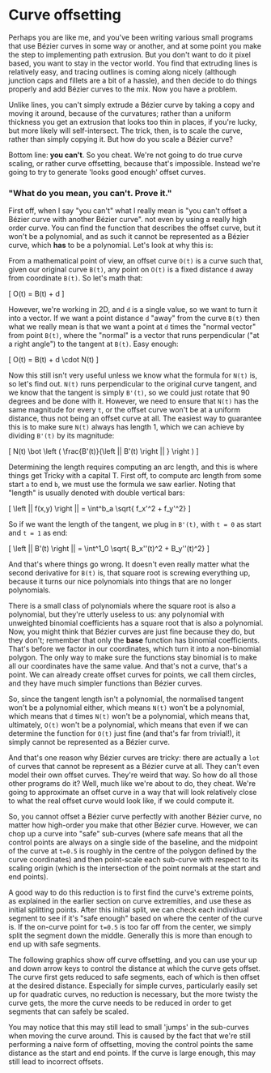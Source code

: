 # Curve offsetting

Perhaps you are like me, and you've been writing various small programs that use Bézier curves in some way or another, and at some point you make the step to implementing path extrusion. But you don't want to do it pixel based, you want to stay in the vector world. You find that extruding lines is relatively easy, and tracing outlines is coming along nicely (although junction caps and fillets are a bit of a hassle), and then decide to do things properly and add Bézier curves to the mix. Now you have a problem.

Unlike lines, you can't simply extrude a Bézier curve by taking a copy and moving it around, because of the curvatures; rather than a uniform thickness you get an extrusion that looks too thin in places, if you're lucky, but more likely will self-intersect. The trick, then, is to scale the curve, rather than simply copying it. But how do you scale a Bézier curve?

Bottom line: **you can't**. So you cheat. We're not going to do true curve scaling, or rather curve offsetting, because that's impossible. Instead we're going to try to generate 'looks good enough' offset curves.

<div className="note">

### "What do you mean, you can't. Prove it."

First off, when I say "you can't" what I really mean is "you can't offset a Bézier curve with another Bézier curve". not even by using a really high order curve. You can find the function that describes the offset curve, but it won't be a polynomial, and as such it cannot be represented as a Bézier curve, which **has** to be a polynomial. Let's look at why this is:

From a mathematical point of view, an offset curve `O(t)` is a curve such that, given our original curve `B(t)`, any point on `O(t)` is a fixed distance `d` away from coordinate `B(t)`. So let's math that:

\[
  O(t) = B(t) + d
\]

However, we're working in 2D, and `d` is a single value, so we want to turn it into a vector. If we want a point distance `d` "away" from the curve `B(t)` then what we really mean is that we want a point at `d` times the "normal vector" from point `B(t)`, where the "normal" is a vector that runs perpendicular ("at a right angle") to the tangent at `B(t)`. Easy enough:

\[
  O(t) = B(t) + d \cdot N(t)
\]

Now this still isn't very useful unless we know what the formula for `N(t)` is, so let's find out. `N(t)` runs perpendicular to the original curve tangent, and we know that the tangent is simply `B'(t)`, so we could just rotate that 90 degrees and be done with it. However, we need to ensure that `N(t)` has the same magnitude for every `t`, or the offset curve won't be at a uniform distance, thus not being an offset curve at all. The easiest way to guarantee this is to make sure `N(t)` always has length 1, which we can achieve by dividing `B'(t)` by its magnitude:

\[
  N(t) \bot \left ( \frac{B'(t)}{\left || B'(t) \right || } \right )
\]

Determining the length requires computing an arc length, and this is where things get Tricky with a capital T. First off, to compute arc length from some start `a` to end `b`, we must use the formula we saw earlier. Noting that "length" is usually denoted with double vertical bars:

\[
  \left || f(x,y) \right || = \int^b_a \sqrt{ f_x'^2 + f_y'^2}
\]

So if we want the length of the tangent, we plug in `B'(t)`, with `t = 0` as start and
`t = 1` as end:

\[
  \left || B'(t) \right || = \int^1_0 \sqrt{ B_x''(t)^2 + B_y''(t)^2}
\]

And that's where things go wrong. It doesn't even really matter what the second derivative for `B(t)` is, that square root is screwing everything up, because it turns our nice polynomials into things that are no longer polynomials.

There is a small class of polynomials where the square root is also a polynomial, but they're utterly useless to us: any polynomial with unweighted binomial coefficients has a square root that is also a polynomial. Now, you might think that Bézier curves are just fine because they do, but they don't; remember that only the **base** function has binomial coefficients. That's before we factor in our coordinates, which turn it into a non-binomial polygon. The only way to make sure the functions stay binomial is to make all our coordinates have the same value. And that's not a curve, that's a point. We can already create offset curves for points, we call them circles, and they have much simpler functions than Bézier curves.

So, since the tangent length isn't a polynomial, the normalised tangent won't be a polynomial either, which means `N(t)` won't be a polynomial, which means that `d` times `N(t)` won't be a polynomial, which means that, ultimately, `O(t)` won't be a polynomial, which means that even if we can determine the function for `O(t)` just fine (and that's far from trivial!), it simply cannot be represented as a Bézier curve.

And that's one reason why Bézier curves are tricky: there are actually a `lot` of curves that cannot be represent as a Bézier curve at all. They can't even model their own offset curves. They're weird that way. So how do all those other programs do it? Well, much like we're about to do, they cheat. We're going to approximate an offset curve in a way that will look relatively close to what the real offset curve would look like, if we could compute it.

</div>

So, you cannot offset a Bézier curve perfectly with another Bézier curve, no matter how high-order you make that other Bézier curve. However, we can chop up a curve into "safe" sub-curves (where safe means that all the control points are always on a single side of the baseline, and the midpoint of the curve at `t=0.5` is roughly in the centre of the polygon defined by the curve coordinates) and then point-scale each sub-curve with respect to its scaling origin (which is the intersection of the point normals at the start and end points).

A good way to do this reduction is to first find the curve's extreme points, as explained in the earlier section on curve extremities, and use these as initial splitting points. After this initial split, we can check each individual segment to see if it's "safe enough" based on where the center of the curve is. If the on-curve point for `t=0.5` is too far off from the center, we simply split the segment down the middle. Generally this is more than enough to end up with safe segments.

The following graphics show off curve offsetting, and you can use your up and down arrow keys to control the distance at which the curve gets offset. The curve first gets reduced to safe segments, each of which is then offset at the desired distance. Especially for simple curves, particularly easily set up for quadratic curves, no reduction is necessary, but the more twisty the curve gets, the more the curve needs to be reduced in order to get segments that can safely be scaled.

<Graphic preset="simple" title="Offsetting a quadratic Bézier curve" setup={this.setupQuadratic} draw={this.draw} onKeyDown={this.props.onKeyDown} />
<Graphic preset="simple" title="Offsetting a cubic Bézier curve" setup={this.setupCubic} draw={this.draw} onKeyDown={this.props.onKeyDown} />

You may notice that this may still lead to small 'jumps' in the sub-curves when moving the curve around. This is caused by the fact that we're still performing a naive form of offsetting, moving the control points the same distance as the start and end points. If the curve is large enough, this may still lead to incorrect offsets.
